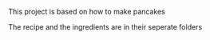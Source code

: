 This project is based on how to make pancakes

The recipe and the ingredients are in their seperate folders
